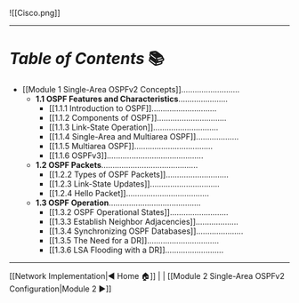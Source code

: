 ![[Cisco.png]]

---
# *Table of Contents* 📚
- [[Module 1 Single-Area OSPFv2 Concepts]]..........................
	- **1.1 OSPF Features and Characteristics**......................
		- [[1.1.1 Introduction to OSPF]].............................
		- [[1.1.2 Components of OSPF]]...............................
		- [[1.1.3 Link-State Operation]].............................
		- [[1.1.4 Single-Area and Multiarea OSPF]]...................
		- [[1.1.5 Multiarea OSPF]]...................................
		- [[1.1.6 OSPFv3]]...........................................
	- **1.2 OSPF Packets**...........................................
		- [[1.2.2 Types of OSPF Packets]]............................
		- [[1.2.3 Link-State Updates]]...............................
		- [[1.2.4 Hello Packet]].....................................
	- **1.3 OSPF Operation**.........................................
		- [[1.3.2 OSPF Operational States]]..........................
		- [[1.3.3 Establish Neighbor Adjacencies]]...................
		- [[1.3.4 Synchronizing OSPF Databases]].....................
		- [[1.3.5 The Need for a DR]]................................
		- [[1.3.6 LSA Flooding with a DR]]..........................

--- 

[[Network Implementation|◀ Home 🏠]]            |                    |            [[Module 2 Single-Area OSPFv2 Configuration|Module 2 ▶]] 